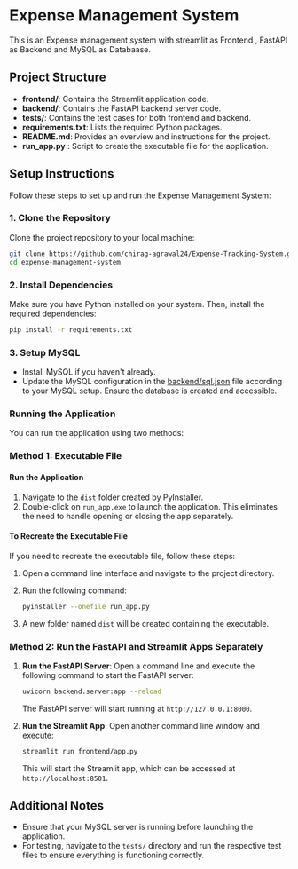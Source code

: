 # Expense Management System
This is an Expense management system with streamlit as Frontend , FastAPI as Backend and MySQL as Databaase.

## Project Structure

- **frontend/**: Contains the Streamlit application code.
- **backend/**: Contains the FastAPI backend server code.
- **tests/**: Contains the test cases for both frontend and backend.
- **requirements.txt**: Lists the required Python packages.
- **README.md**: Provides an overview and instructions for the project.
- **run_app.py** :  Script to create the executable file for the application.

## Setup Instructions

Follow these steps to set up and run the Expense Management System:

### 1. Clone the Repository

Clone the project repository to your local machine:

```bash
git clone https://github.com/chirag-agrawal24/Expense-Tracking-System.git
cd expense-management-system
```

### 2. Install Dependencies

Make sure you have Python installed on your system. Then, install the required dependencies:

```bash
pip install -r requirements.txt
```

### 3. Setup MySQL

- Install MySQL if you haven't already.
- Update the MySQL configuration in the [backend/sql.json](backend/sql.json) file according to your MySQL setup. Ensure the database is created and accessible.

### Running the Application

You can run the application using two methods:

### Method 1: Executable File

#### Run the Application

1. Navigate to the `dist` folder created by PyInstaller.
2. Double-click on `run_app.exe` to launch the application. This eliminates the need to handle opening or closing the app separately.

#### To Recreate the Executable File

If you need to recreate the executable file, follow these steps:

1. Open a command line interface and navigate to the project directory.
2. Run the following command:

   ```bash
   pyinstaller --onefile run_app.py
   ```

3. A new folder named `dist` will be created containing the executable.

### Method 2: Run the FastAPI and Streamlit Apps Separately

1. **Run the FastAPI Server**: 
   Open a command line and execute the following command to start the FastAPI server:

   ```bash
   uvicorn backend.server:app --reload
   ```

   The FastAPI server will start running at `http://127.0.0.1:8000`.

2. **Run the Streamlit App**: 
   Open another command line window and execute:

   ```bash
   streamlit run frontend/app.py
   ```

   This will start the Streamlit app, which can be accessed at `http://localhost:8501`.

## Additional Notes

- Ensure that your MySQL server is running before launching the application.
- For testing, navigate to the `tests/` directory and run the respective test files to ensure everything is functioning correctly.
  
